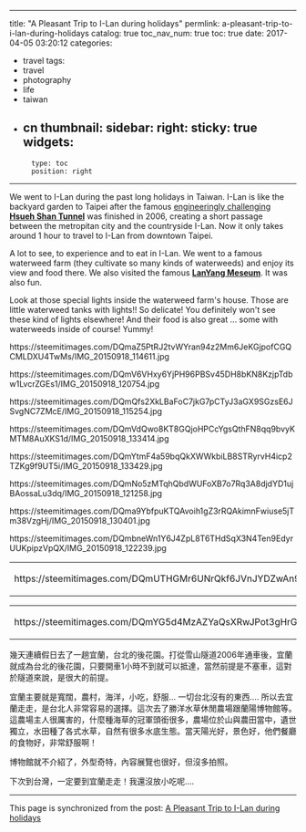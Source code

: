 
---
title: "A Pleasant Trip to I-Lan during holidays"
permlink: a-pleasant-trip-to-i-lan-during-holidays
catalog: true
toc_nav_num: true
toc: true
date: 2017-04-05 03:20:12
categories:
- travel
tags:
- travel
- photography
- life
- taiwan
- cn
thumbnail: 
sidebar:
    right:
        sticky: true
widgets:
    -
        type: toc
        position: right
---


<html>
<p>We went to I-Lan during the past long holidays in Taiwan. I-Lan is like the backyard garden to Taipei after the famous <a href="https://www.youtube.com/watch?v=Kzbe2X2NCFU">engineeringly challenging <strong>Hsueh Shan Tunnel</strong></a> was finished in 2006, creating a short passage between the metropitan city and the countryside I-Lan. Now it only takes around 1 hour to travel to I-Lan from downtown Taipei.</p>
<p>A lot to see, to experience and to eat in I-Lan. We went to a famous waterweed farm (they cultivate so many kinds of waterweeds) and enjoy its view and food there. We also visited the famous <a href="http://www.lym.gov.tw/"><strong>LanYang Meseum</strong></a>. It was also fun.&nbsp;</p>
<p>Look at those special lights inside the waterweed farm's house. Those are little waterweed tanks with lights!! So delicate! You definitely won't see these kind of lights elsewhere! And their food is also great ... some with waterweeds inside of course! Yummy!</p>
<p>https://steemitimages.com/DQmaZ5PtRJ2tvWYran94z2Mm6JeKGjpofCGQCMLDXU4TwMs/IMG_20150918_114611.jpg</p>
<p>https://steemitimages.com/DQmV6VHxy6YjPH96PBSv45DH8bKN8KzjpTdbw1LvcrZGEs1/IMG_20150918_120754.jpg</p>
<p>https://steemitimages.com/DQmQfs2XkLBaFoC7jkG7pCTyJ3aGX9SGzsE6JSvgNC7ZMcE/IMG_20150918_115254.jpg</p>
<p>https://steemitimages.com/DQmVdQwo8KT8GQjoHPCcYgsQthFN8qq9bvyKMTM8AuXKS1d/IMG_20150918_133414.jpg</p>
<p>https://steemitimages.com/DQmYtmF4a59bqQkXWWkbiLB8STRyrvH4icp2TZKg9f9UT5i/IMG_20150918_133429.jpg</p>
<p>https://steemitimages.com/DQmNo5zMTqhQbdWUFoXB7o7Rq3A8djdYD1ujBAossaLu3dq/IMG_20150918_121258.jpg</p>
<p>https://steemitimages.com/DQma9YbfpuKTQAvoih1gZ3rRQAkimnFwiuse5jTm38VzgHj/IMG_20150918_130401.jpg</p>
<p>https://steemitimages.com/DQmbneWn1Y6J4ZpL8T6THdSqX3N4Ten9EdyrUUKpipzVpQX/IMG_20150918_122239.jpg</p>
<table><tr>
<td><p>https://steemitimages.com/DQmUTHGMr6UNrQkf6JVnJYDZwAn9fVuKgyHq39F9qyEuayA/IMG_20150918_120021.jpg</p>
</td><td><p>https://steemitimages.com/DQmfHqHMpUi6SHDTp8QVb52yW9eEmUQrm9RtTRaZBA3t4U7/IMG_20150918_115732.jpg</p></td></tr></table><table><tr>
<td><p>https://steemitimages.com/DQmYG5d4MzAZYaQsXRwJPot3gHrGiLz9dGGXihr9gBotHmj/IMG_20150918_153559.jpg</p></td><td>
<p>https://steemitimages.com/DQmf4gX5XorNs3xB16RocnyHWPZ2e9zKJx4TzxTzV6omJSP/IMG_20150918_153651.jpg</p></td></tr></table>
<p>幾天連續假日去了一趟宜蘭，台北的後花園。打從雪山隧道2006年通車後，宜蘭就成為台北的後花園，只要開車1小時不到就可以抵達，當然前提是不塞車，這對於隧道來說，是很大的前提。</p>
<p>宜蘭主要就是寬闊，農村，海洋，小吃，舒服... 一切台北沒有的東西.... 所以去宜蘭走走，是台北人非常容易的選擇。這次去了勝洋水草休閒農場跟蘭陽博物館等。這農場主人很厲害的，什麼種海草的冠軍頭銜很多，農場位於山與農田當中，遺世獨立，水田種了各式水草，自然有很多水底生態。當天陽光好，景色好，他們餐廳的食物好，非常舒服啊！</p>
<p>博物館就不介紹了，外型奇特，內容展覽也很好，但沒多拍照。</p>
<p>下次到台灣，一定要到宜蘭走走！我還沒放小吃呢....&nbsp;</p>
</html>

- - -

This page is synchronized from the post: [A Pleasant Trip to I-Lan during holidays](https://steemit.com/@deanliu/a-pleasant-trip-to-i-lan-during-holidays)
